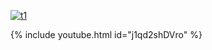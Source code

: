[![t1](https://img.youtube.com/vi/j1qd2shDVro/maxresdefault.jpg)](https://www.youtube.com/watch?v=j1qd2shDVro)

{% include youtube.html id="j1qd2shDVro" %}

